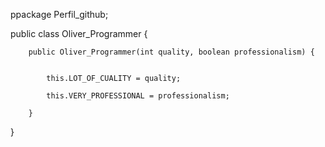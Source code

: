 ppackage Perfil_github;

public class Oliver_Programmer {

		public Oliver_Programmer(int quality, boolean professionalism) {
			
			
			this.LOT_OF_CUALITY = quality;
			
			this.VERY_PROFESSIONAL = professionalism;

		}
 }
